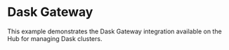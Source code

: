 # Dask Gateway

This example demonstrates the Dask Gateway integration available on the Hub
for managing Dask clusters.